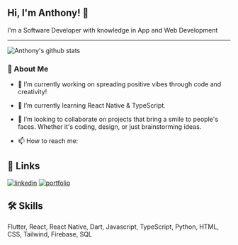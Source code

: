 
<!--
**metatony/metatony** is a ✨ _special_ ✨ repository because its `README.md` (this file) appears on your GitHub profile.
-->

## Hi, I'm Anthony! 👋

I'm a Software Developer with knowledge in App and Web Development


---

![Anthony's github stats](https://github-readme-stats.vercel.app/api?username=metatony&show_icons=true&theme=react)

### 🚀 About Me

- 🔭 I’m currently working on spreading positive vibes through code and creativity!
  
- 🌱 I’m currently learning React Native & TypeScript.
  
- 👯  I’m looking to collaborate on projects that bring a smile to people's faces. Whether it's coding, design, or just brainstorming ideas.
  
- 📫 How to reach me: 


## 🔗 Links
[![linkedin](https://img.shields.io/badge/linkedin-0A66C2?style=for-the-badge&logo=linkedin&logoColor=white)](https://www.linkedin.com/in/anthony-ibegbulam-077767214/)
[![portfolio](https://img.shields.io/badge/my_portfolio-000?style=for-the-badge&logo=ko-fi&logoColor=white)](https://metatony.vercel.app/)


## 🛠 Skills

Flutter, React, React Native, Dart, Javascript, TypeScript, Python, HTML, CSS, Tailwind, Firebase, SQL

